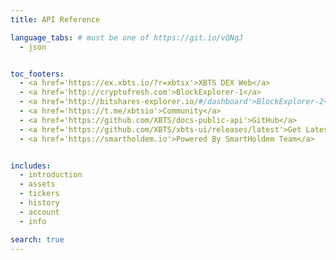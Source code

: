 ```yaml
---
title: API Reference

language_tabs: # must be one of https://git.io/vQNgJ
  - json


toc_footers:
  - <a href='https://ex.xbts.io/?r=xbtsx'>XBTS DEX Web</a>
  - <a href='http://cryptofresh.com'>BlockExplorer-1</a>
  - <a href='http://bitshares-explorer.io/#/dashboard'>BlockExplorer-2</a>
  - <a href='https://t.me/xbtsio'>Community</a>
  - <a href='https://github.com/XBTS/docs-public-api'>GitHub</a>
  - <a href='https://github.com/XBTS/xbts-ui/releases/latest'>Get Latest Desktop DEX App</a>
  - <a href='https://smartholdem.io'>Powered By SmartHoldem Team</a>


includes:
  - introduction
  - assets
  - tickers
  - history
  - account
  - info

search: true
---
```


